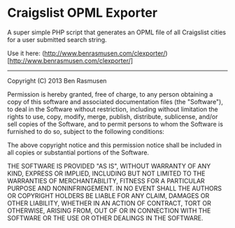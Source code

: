 Craigslist OPML Exporter
========================

A super simple PHP script that generates an OPML file of all Craigslist cities for a user submitted search string.

Use it here: (http://www.benrasmusen.com/clexporter/)[http://www.benrasmusen.com/clexporter/]


-------------------------------------


Copyright (C) 2013 Ben Rasmusen

Permission is hereby granted, free of charge, to any person obtaining a copy of this software and associated documentation files (the "Software"), to deal in the Software without restriction, including without limitation the rights to use, copy, modify, merge, publish, distribute, sublicense, and/or sell copies of the Software, and to permit persons to whom the Software is furnished to do so, subject to the following conditions:

The above copyright notice and this permission notice shall be included in all copies or substantial portions of the Software.

THE SOFTWARE IS PROVIDED "AS IS", WITHOUT WARRANTY OF ANY KIND, EXPRESS OR IMPLIED, INCLUDING BUT NOT LIMITED TO THE WARRANTIES OF MERCHANTABILITY, FITNESS FOR A PARTICULAR PURPOSE AND NONINFRINGEMENT. IN NO EVENT SHALL THE AUTHORS OR COPYRIGHT HOLDERS BE LIABLE FOR ANY CLAIM, DAMAGES OR OTHER LIABILITY, WHETHER IN AN ACTION OF CONTRACT, TORT OR OTHERWISE, ARISING FROM, OUT OF OR IN CONNECTION WITH THE SOFTWARE OR THE USE OR OTHER DEALINGS IN THE SOFTWARE.